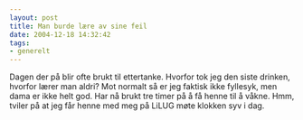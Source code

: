 ```yaml
---
layout: post
title: Man burde lære av sine feil
date: 2004-12-18 14:32:42
tags: 
- generelt
---
```


Dagen der på blir ofte brukt til ettertanke. Hvorfor tok jeg den siste drinken, hvorfor lærer man aldri? Mot normalt så er jeg faktisk ikke fyllesyk, men dama er ikke helt god. Har nå brukt tre timer på å få henne til å våkne. Hmm, tviler på at jeg får henne med meg på LiLUG møte klokken syv i dag.